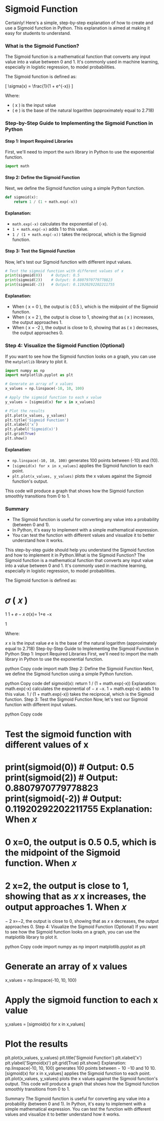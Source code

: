 # Sigmoid Function

Certainly! Here's a simple, step-by-step explanation of how to create and use a Sigmoid function in Python. This explanation is aimed at making it easy for students to understand.

### What is the Sigmoid Function?
The Sigmoid function is a mathematical function that converts any input value into a value between 0 and 1. It's commonly used in machine learning, especially in logistic regression, to model probabilities.

The Sigmoid function is defined as:

\[
\sigma(x) = \frac{1}{1 + e^{-x}}
\]

Where:
- \( x \) is the input value
- \( e \) is the base of the natural logarithm (approximately equal to 2.718)

### Step-by-Step Guide to Implementing the Sigmoid Function in Python

#### Step 1: Import Required Libraries
First, we'll need to import the `math` library in Python to use the exponential function.

```python
import math
```

#### Step 2: Define the Sigmoid Function
Next, we define the Sigmoid function using a simple Python function.

```python
def sigmoid(x):
    return 1 / (1 + math.exp(-x))
```

#### Explanation:
- `math.exp(-x)` calculates the exponential of \(-x\).
- `1 + math.exp(-x)` adds 1 to this value.
- `1 / (1 + math.exp(-x))` takes the reciprocal, which is the Sigmoid function.

#### Step 3: Test the Sigmoid Function
Now, let's test our Sigmoid function with different input values.

```python
# Test the sigmoid function with different values of x
print(sigmoid(0))    # Output: 0.5
print(sigmoid(2))    # Output: 0.8807970779778823
print(sigmoid(-2))   # Output: 0.11920292202211755
```

#### Explanation:
- When \( x = 0 \), the output is \( 0.5 \), which is the midpoint of the Sigmoid function.
- When \( x = 2 \), the output is close to 1, showing that as \( x \) increases, the output approaches 1.
- When \( x = -2 \), the output is close to 0, showing that as \( x \) decreases, the output approaches 0.

### Step 4: Visualize the Sigmoid Function (Optional)
If you want to see how the Sigmoid function looks on a graph, you can use the `matplotlib` library to plot it.

```python
import numpy as np
import matplotlib.pyplot as plt

# Generate an array of x values
x_values = np.linspace(-10, 10, 100)

# Apply the sigmoid function to each x value
y_values = [sigmoid(x) for x in x_values]

# Plot the results
plt.plot(x_values, y_values)
plt.title('Sigmoid Function')
plt.xlabel('x')
plt.ylabel('Sigmoid(x)')
plt.grid(True)
plt.show()
```

#### Explanation:
- `np.linspace(-10, 10, 100)` generates 100 points between \(-10\) and \(10\).
- `[sigmoid(x) for x in x_values]` applies the Sigmoid function to each point.
- `plt.plot(x_values, y_values)` plots the x values against the Sigmoid function's output.

This code will produce a graph that shows how the Sigmoid function smoothly transitions from 0 to 1.

### Summary
- The Sigmoid function is useful for converting any value into a probability (between 0 and 1).
- In Python, it's easy to implement with a simple mathematical expression.
- You can test the function with different values and visualize it to better understand how it works.

This step-by-step guide should help you understand the Sigmoid function and how to implement it in Python.What is the Sigmoid Function?
The Sigmoid function is a mathematical function that converts any input value into a value between 0 and 1. It's commonly used in machine learning, especially in logistic regression, to model probabilities.

The Sigmoid function is defined as:

𝜎
(
𝑥
)
=
1
1
+
𝑒
−
𝑥
σ(x)= 
1+e 
−x
 
1
​
 
Where:

𝑥
x is the input value
𝑒
e is the base of the natural logarithm (approximately equal to 2.718)
Step-by-Step Guide to Implementing the Sigmoid Function in Python
Step 1: Import Required Libraries
First, we'll need to import the math library in Python to use the exponential function.

python
Copy code
import math
Step 2: Define the Sigmoid Function
Next, we define the Sigmoid function using a simple Python function.

python
Copy code
def sigmoid(x):
    return 1 / (1 + math.exp(-x))
Explanation:
math.exp(-x) calculates the exponential of 
−
𝑥
−x.
1 + math.exp(-x) adds 1 to this value.
1 / (1 + math.exp(-x)) takes the reciprocal, which is the Sigmoid function.
Step 3: Test the Sigmoid Function
Now, let's test our Sigmoid function with different input values.

python
Copy code
# Test the sigmoid function with different values of x
print(sigmoid(0))    # Output: 0.5
print(sigmoid(2))    # Output: 0.8807970779778823
print(sigmoid(-2))   # Output: 0.11920292202211755
Explanation:
When 
𝑥
=
0
x=0, the output is 
0.5
0.5, which is the midpoint of the Sigmoid function.
When 
𝑥
=
2
x=2, the output is close to 1, showing that as 
𝑥
x increases, the output approaches 1.
When 
𝑥
=
−
2
x=−2, the output is close to 0, showing that as 
𝑥
x decreases, the output approaches 0.
Step 4: Visualize the Sigmoid Function (Optional)
If you want to see how the Sigmoid function looks on a graph, you can use the matplotlib library to plot it.

python
Copy code
import numpy as np
import matplotlib.pyplot as plt

# Generate an array of x values
x_values = np.linspace(-10, 10, 100)

# Apply the sigmoid function to each x value
y_values = [sigmoid(x) for x in x_values]

# Plot the results
plt.plot(x_values, y_values)
plt.title('Sigmoid Function')
plt.xlabel('x')
plt.ylabel('Sigmoid(x)')
plt.grid(True)
plt.show()
Explanation:
np.linspace(-10, 10, 100) generates 100 points between 
−
10
−10 and 
10
10.
[sigmoid(x) for x in x_values] applies the Sigmoid function to each point.
plt.plot(x_values, y_values) plots the x values against the Sigmoid function's output.
This code will produce a graph that shows how the Sigmoid function smoothly transitions from 0 to 1.

Summary
The Sigmoid function is useful for converting any value into a probability (between 0 and 1).
In Python, it's easy to implement with a simple mathematical expression.
You can test the function with different values and visualize it to better understand how it works.
